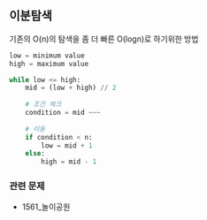 ## 이분탐색
기존의 O(n)의 탐색을 좀 더 빠른 O(logn)로 하기위한 방법
```python
low = minimum value
high = maximum value

while low <= high:
    mid = (low + high) // 2
    
    # 조건 체크
    condition = mid ~~~
    
    # 이동
    if condition < n:
        low = mid + 1
    else:
        high = mid - 1
```

### 관련 문제
* 1561_놀이공원
